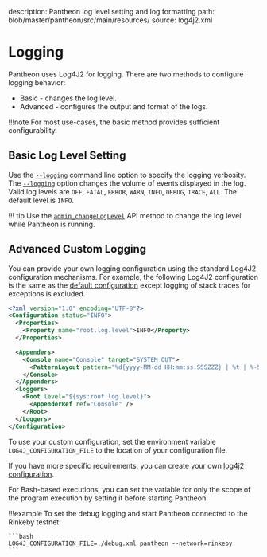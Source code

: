description: Pantheon log level setting and log formatting
path: blob/master/pantheon/src/main/resources/
source: log4j2.xml
<!--- END of page meta data -->

# Logging

Pantheon uses Log4J2 for logging. There are two methods to configure logging behavior:

* Basic - changes the log level. 
* Advanced - configures the output and format of the logs. 

!!!note
    For most use-cases, the basic method provides sufficient configurability.  

## Basic Log Level Setting

Use the [`--logging`](../../Reference/Pantheon-CLI/Pantheon-CLI-Syntax.md#logging) command line option to specify 
the logging verbosity. The [`--logging`](../../Reference/Pantheon-CLI/Pantheon-CLI-Syntax.md#logging) option changes
the volume of events displayed in the log. Valid log levels are `OFF`, `FATAL`, `ERROR`, `WARN`, `INFO`, `DEBUG`, `TRACE`, `ALL`. The default level is `INFO`.

!!! tip 
    Use the [`admin_changeLogLevel`](../../Reference/Pantheon-API-Methods.md#admin_changeloglevel) API method
    to change the log level while Pantheon is running. 

## Advanced Custom Logging

You can provide your own logging configuration using the standard Log4J2 configuration mechanisms.
For example, the following Log4J2 configuration is the same as the 
[default configuration](https://github.com/PegaSysEng/pantheon/blob/master/pantheon/src/main/resources/log4j2.xml) 
except logging of stack traces for exceptions is excluded.

```xml tab="debug.xml"
<?xml version="1.0" encoding="UTF-8"?>
<Configuration status="INFO">
  <Properties>
    <Property name="root.log.level">INFO</Property>
  </Properties>

  <Appenders>
    <Console name="Console" target="SYSTEM_OUT">
      <PatternLayout pattern="%d{yyyy-MM-dd HH:mm:ss.SSSZZZ} | %t | %-5level | %c{1} | %msg %throwable{short.message}%n" />
    </Console>
  </Appenders>
  <Loggers>
    <Root level="${sys:root.log.level}">
      <AppenderRef ref="Console" />
    </Root>
  </Loggers>
</Configuration>
```

To use your custom configuration, set the environment variable `LOG4J_CONFIGURATION_FILE` to the 
location of your configuration file.  

If you have more specific requirements, you can create your own 
[log4j2 configuration](https://logging.apache.org/log4j/2.x/manual/configuration.html).

For Bash-based executions, you can set the variable for only the scope of the program execution by 
setting it before starting Pantheon.  

!!!example
    To set the debug logging and start Pantheon connected to the Rinkeby testnet:

    ```bash
    LOG4J_CONFIGURATION_FILE=./debug.xml pantheon --network=rinkeby
    ```